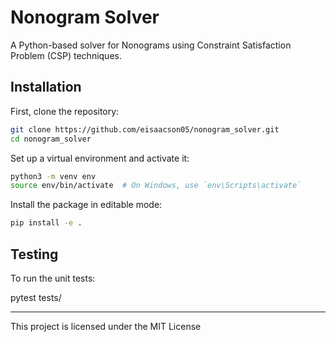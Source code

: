 # Nonogram Solver

A Python-based solver for Nonograms using Constraint Satisfaction Problem (CSP) techniques.

## Installation

First, clone the repository:

```bash
git clone https://github.com/eisaacson05/nonogram_solver.git
cd nonogram_solver
```

Set up a virtual environment and activate it:

```bash
python3 -m venv env
source env/bin/activate  # On Windows, use `env\Scripts\activate`
```

Install the package in editable mode:

```bash
pip install -e .
```

## Testing

To run the unit tests:

pytest tests/

---

This project is licensed under the MIT License
